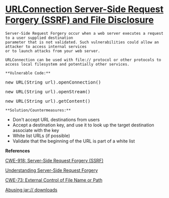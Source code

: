 # [URLConnection Server-Side Request Forgery (SSRF) and File Disclosure](https://find-sec-bugs.github.io/bugs.htm#URLCONNECTION_SSRF_FD)

    Server-Side Request Forgery occur when a web server executes a request to a user supplied destination
    parameter that is not validated. Such vulnerabilities could allow an attacker to access internal services
    or to launch attacks from your web server.

    URLConnection can be used with file:// protocol or other protocols to access local filesystem and potentially other services.

    **Vulnerable Code:**

<pre>
new URL(String url).openConnection()
</pre>

<pre>
new URL(String url).openStream()
</pre>

<pre>
new URL(String url).getContent()
</pre>

    **Solution/Countermeasures:**  

*   Don't accept URL destinations from users
*   Accept a destination key, and use it to look up the target destination associate with the key
*   White list URLs (if possible)
*   Validate that the beginning of the URL is part of a white list

**References**  

[CWE-918: Server-Side Request Forgery (SSRF)](https://cwe.mitre.org/data/definitions/918.html)  

[Understanding Server-Side Request Forgery](https://www.bishopfox.com/blog/2015/04/vulnerable-by-design-understanding-server-side-request-forgery/)  

[CWE-73: External Control of File Name or Path](https://cwe.mitre.org/data/definitions/73.html)  

[Abusing jar:// downloads](https://www.pwntester.com/blog/2013/11/28/abusing-jar-downloads/)
